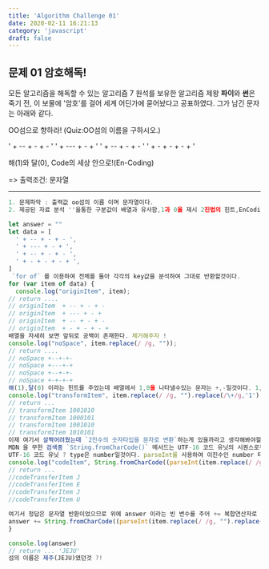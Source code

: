```yaml
---
title: 'Algorithm Challenge 01'
date: 2020-02-11 16:21:13
category: 'javascript'
draft: false
---
```


## 문제 01 암호해독!

모든 알고리즘을 해독할 수 있는 알고리즘 7 원석를 보유한 알고리즘 제왕 **파이**와 **썬**은 죽기 전, 이 보물에 '암호'를 걸어 세계 어딘가에 묻어놨다고 공표하였다. 그가 남긴 문자는 아래와 같다.

OO섬으로 향하라! (Quiz:OO섬의 이름을 구하시오.)

' + -- + - + - '
' + --- + - + '
' + -- + - + - '
' + - + - + - + '

해(1)와 달(0),
Code의 세상 안으로!(En-Coding)

=> 출력조건: 문자열

---

```jsx
1. 문제파악 : 출력값 oo섬의 이름 이며 문자열이다.
2. 제공된 자료 분석 ''을통한 구분값이 배열과 유사함,1과 0을 제시 2진법의 힌트,EnCoding 여기서 약간 아리송? 일단 참고

let answer = ""
let data = [
  ' + -- + - + - ',
  ' + --- + - + ',
  ' + -- + - + - ',
  ' + - + - + - + ',
]
 `for of` 를 이용하여 전체를 돌아 각각의 key값을 분석하여 그대로 반환할것이다.
for (var item of data) {
  console.log("originItem", item);
// return ....
// originItem  + -- + - + -
// originItem  + --- + - +
// originItem  + -- + - + -
// originItem  + - + - + - +
배열을 자세히 보면 앞뒤로 공백이 존재한다. 제거해주자 !
console.log("noSpace", item.replace(/ /g, ""));
// return ....
// noSpace +--+-+-
// noSpace +---+-+
// noSpace +--+-+-
// noSpace +-+-+-+
해(1),달(0) 이라는 힌트를 주었는데 배열에서 1,0을 나타낼수있는 문자는 +,-일것이다. 1,0을 변환시켜보자.
console.log("transformItem", item.replace(/ /g, "").replace(/\+/g,'1').replace(/-/g,'0'));
// return ...
// transformItem 1001010
// transformItem 1000101
// transformItem 1001010
// transformItem 1010101
이제 여기서 살짝어려웠는데 `2진수의 숫자타입을 문자로 변환`하는게 있을까라고 생각해봐야할것이다.
MDN 을 무한 검색중 `String.fromCharCode()` 메서드는 UTF-16 코드 유닛의 시퀀스로부터 문자열을 생성해 반환 서칭
UTF-16 코드 유닛 ? type은 number일것이다. parseInt를 사용하여 이진수인 number 타입으로 변환
console.log("codeItem", String.fromCharCode((parseInt(item.replace(/ /g, "").replace(/\+/g,'1').replace(/-/g,'0'),2)));
// return ...
//codeTransferItem J
//codeTransferItem E
//codeTransferItem J
//codeTransferItem U

여기서 정답은 문자열 반환이었으므로 위에 answer 이라는 빈 변수를 주어 += 복합연산자로 for of문 내에서 붙여서 출력하자
answer += String.fromCharCode((parseInt(item.replace(/ /g, "").replace(/\+/g,'1').replace(/-/g,'0'),2));
}

console.log(answer)
// return ... 'JEJU'
섬의 이름은 제주(JEJU)였던것 ?!
```
